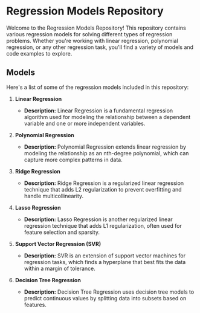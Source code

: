 
# Regression Models Repository


Welcome to the Regression Models Repository! This repository contains various regression models for solving different types of regression problems. Whether you're working with linear regression, polynomial regression, or any other regression task, you'll find a variety of models and code examples to explore.

## Models

Here's a list of some of the regression models included in this repository:

1. **Linear Regression**
   - **Description:** Linear Regression is a fundamental regression algorithm used for modeling the relationship between a dependent variable and one or more independent variables.

2. **Polynomial Regression**
   - **Description:** Polynomial Regression extends linear regression by modeling the relationship as an nth-degree polynomial, which can capture more complex patterns in data.

3. **Ridge Regression**
   - **Description:** Ridge Regression is a regularized linear regression technique that adds L2 regularization to prevent overfitting and handle multicollinearity.

4. **Lasso Regression**
   - **Description:** Lasso Regression is another regularized linear regression technique that adds L1 regularization, often used for feature selection and sparsity.

5. **Support Vector Regression (SVR)**
   - **Description:** SVR is an extension of support vector machines for regression tasks, which finds a hyperplane that best fits the data within a margin of tolerance.

6. **Decision Tree Regression**
   - **Description:** Decision Tree Regression uses decision tree models to predict continuous values by splitting data into subsets based on features.
